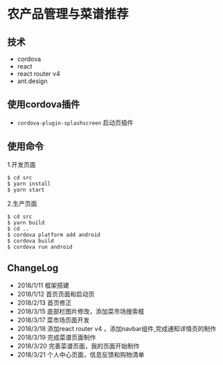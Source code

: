 # 农产品管理与菜谱推荐

## 技术

 - cordova
 - react
 - react router v4
 - ant.design

## 使用cordova插件

 - `cordova-plugin-splashscreen` 启动页插件

## 使用命令
1.开发页面
```
$ cd src
$ yarn install
$ yarn start
```
2.生产页面
```
$ cd src
$ yarn build
$ cd ..
$ cordova platform add android
$ cordova build
$ cordova run android
```

## ChangeLog

 - 2018/1/11 框架搭建
 - 2018/1/12 首页页面和启动页
 - 2018/2/13 首页修正
 - 2018/3/15 底部栏图片修改，添加菜市场搜索框
 - 2018/3/17 菜市场页面开发
 - 2018/3/18 添加react router v4 ，添加navbar组件,完成通知详情页的制作
 - 2018/3/19 完成菜谱页面制作
 - 2018/3/20 完善菜谱页面，我的页面开始制作
 - 2018/3/21 个人中心页面，信息反馈和购物清单
